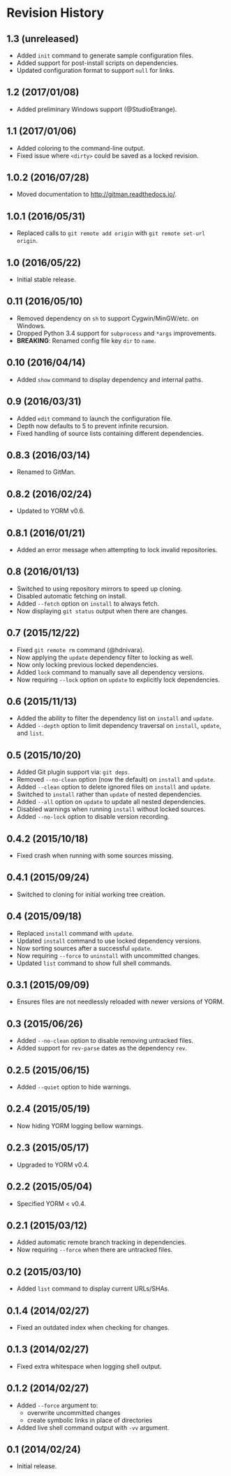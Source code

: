 # Revision History

## 1.3 (unreleased)

- Added `init` command to generate sample configuration files.
- Added support for post-install scripts on dependencies.
- Updated configuration format to support `null` for links.

## 1.2 (2017/01/08)

- Added preliminary Windows support (@StudioEtrange).

## 1.1 (2017/01/06)

- Added coloring to the command-line output.
- Fixed issue where `<dirty>` could be saved as a locked revision.

## 1.0.2 (2016/07/28)

- Moved documentation to http://gitman.readthedocs.io/.

## 1.0.1 (2016/05/31)

- Replaced calls to `git remote add origin` with `git remote set-url origin`.

## 1.0 (2016/05/22)

- Initial stable release.

## 0.11 (2016/05/10)

- Removed dependency on `sh` to support Cygwin/MinGW/etc. on Windows.
- Dropped Python 3.4 support for `subprocess` and `*args` improvements.
- **BREAKING**: Renamed config file key `dir` to `name`.

## 0.10 (2016/04/14)

- Added `show` command to display dependency and internal paths.

## 0.9 (2016/03/31)

- Added `edit` command to launch the configuration file.
- Depth now defaults to 5 to prevent infinite recursion.
- Fixed handling of source lists containing different dependencies.

## 0.8.3 (2016/03/14)

- Renamed to GitMan.

## 0.8.2 (2016/02/24)

- Updated to YORM v0.6.

## 0.8.1 (2016/01/21)

- Added an error message when attempting to lock invalid repositories.

## 0.8 (2016/01/13)

- Switched to using repository mirrors to speed up cloning.
- Disabled automatic fetching on install.
- Added `--fetch` option on `install` to always fetch.
- Now displaying `git status` output when there are changes.

## 0.7 (2015/12/22)

- Fixed `git remote rm` command (@hdnivara).
- Now applying the `update` dependency filter to locking as well.
- Now only locking previous locked dependencies.
- Added `lock` command to manually save all dependency versions.
- Now requiring `--lock` option on `update` to explicitly lock dependencies.

## 0.6 (2015/11/13)

- Added the ability to filter the dependency list on `install` and `update`.
- Added `--depth` option to limit dependency traversal on `install`, `update`, and `list`.

## 0.5 (2015/10/20)

- Added Git plugin support via: `git deps`.
- Removed `--no-clean` option (now the default) on `install` and `update`.
- Added `--clean` option to delete ignored files on `install` and `update`.
- Switched to `install` rather than `update` of nested dependencies.
- Added `--all` option on `update` to update all nested dependencies.
- Disabled warnings when running `install` without locked sources.
- Added `--no-lock` option to disable version recording.

## 0.4.2 (2015/10/18)

- Fixed crash when running with some sources missing.

## 0.4.1 (2015/09/24)

- Switched to cloning for initial working tree creation.

## 0.4 (2015/09/18)

- Replaced `install` command with `update`.
- Updated `install` command to use locked dependency versions.
- Now sorting sources after a successful `update`.
- Now requiring `--force` to `uninstall` with uncommitted changes.
- Updated `list` command to show full shell commands.

## 0.3.1 (2015/09/09)

- Ensures files are not needlessly reloaded with newer versions of YORM.

## 0.3 (2015/06/26)

- Added `--no-clean` option to disable removing untracked files.
- Added support for `rev-parse` dates as the dependency `rev`.

## 0.2.5 (2015/06/15)

- Added `--quiet` option to hide warnings.

## 0.2.4 (2015/05/19)

- Now hiding YORM logging bellow warnings.

## 0.2.3 (2015/05/17)

- Upgraded to YORM v0.4.

## 0.2.2 (2015/05/04)

- Specified YORM < v0.4.

## 0.2.1 (2015/03/12)

- Added automatic remote branch tracking in dependencies.
- Now requiring `--force` when there are untracked files.

## 0.2 (2015/03/10)

- Added `list` command to display current URLs/SHAs.

## 0.1.4 (2014/02/27)

- Fixed an outdated index when checking for changes.

## 0.1.3 (2014/02/27)

- Fixed extra whitespace when logging shell output.

## 0.1.2 (2014/02/27)

- Added `--force` argument to:
    - overwrite uncommitted changes
    - create symbolic links in place of directories
- Added live shell command output with `-vv` argument.

## 0.1 (2014/02/24)

- Initial release.

